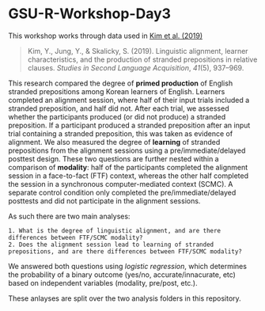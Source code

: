 # GSU-R-Workshop-Day3
 
This workshop works through data used in [Kim et al. (2019)](https://doi.org/10.1017%2FS0272263119000093)


> Kim, Y., Jung, Y., & Skalicky, S. (2019). Linguistic alignment, learner characteristics, and the production of stranded prepositions in relative clauses. *Studies in Second Language Acquisition*, *41*(5), 937–969.

This research compared the degree of **primed production** of English stranded prepositions among Korean learners of English. Learners completed an alignment session, where half of their input trials included a stranded preposition, and half did not. After each trial, we assessed whether the participants produced (or did not produce) a stranded preposition. If a participant produced a stranded preposition after an input trial containing a stranded preposition, this was taken as evidence of alignment. We also measured the degree of **learning** of stranded prepositions from the alignment sessions using a pre/immediate/delayed posttest design. These two questions are further nested within a comparison of **modality**: half of the participants completed the alignment session in a face-to-fact (FTF) context, whereas the other half completed the session in a synchronous computer-mediated context (SCMC). A separate control condition only completed the pre/immediate/delayed posttests and did not participate in the alignment sessions. 

As such there are two main analyses: 

    1. What is the degree of linguistic alignment, and are there differences between FTF/SCMC modality?
    2. Does the alignment session lead to learning of stranded prepositions, and are there differences between FTF/SCMC modality?

We answered both questions using *logistic regression*, which determines the probability of a binary outcome (yes/no, accurate/innacurate, etc) based on independent variables (modality, pre/post, etc.).

These anlayses are split over the two analysis folders in this repository. 
